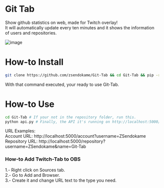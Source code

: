 # Git Tab
Show github statistics on web, made for Twitch overlay!<br>
It will automatically update every ten minutes and it shows the information of users and repositories.

![image](https://user-images.githubusercontent.com/70088953/158082146-8a5257c4-a075-4bbf-84c8-ba6587298691.png)

# How-to Install
```sh
git clone https://github.com/zsendokame/Git-Tab && cd Git-Tab && pip -r install requirements.txt
```
With that command executed, your ready to use Git-Tab.

# How-to Use
```sh
cd Git-Tab # If your not in the repository folder, run this.
python api.py # Finally, the API it's running on http://localhost:5000/.
```
URL Examples:<br>
Account URL: http://localhost:5000/account?username=ZSendokame
Repository URL: http://localhost:5000/repository?username=ZSendokame&name=Git-Tab

### How-to Add Twitch-Tab to OBS
1.- Right click on Sources tab.<br>
2.- Go to Add and Browser.<br>
3.- Create it and change URL text to the type you need.
